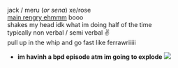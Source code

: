 jack / meru (*or sena*) xe/rose  
[main rengry ehmmm](https://rentry.org/scenario_liar) booo  
shakes my head idk what im doing half of the time  
typically non verbal / semi verbal ✌  
pull up in the whip and go fast like ferrawriiiii  
+ **im havinh a bpd episode atm im going to explode** ![](https://cdn.discordapp.com/attachments/729124835296280689/1087785064059916319/image.png)  
